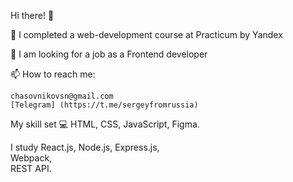 Hi there! 👋

🔭 I completed a web-development course at Practicum by Yandex

👯 I am looking for a job as a Frontend developer

📫 How to reach me:

    chasovnikovsn@gmail.com
    [Telegram] (https://t.me/sergeyfromrussia)

My skill set 💻
  HTML,
  CSS,
  JavaScript,
  Figma.
  
I study
  React.js,
  Node.js,
  Express.js,  
  Webpack,  
  REST API.
